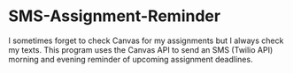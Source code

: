 # SMS-Assignment-Reminder
I sometimes forget to check Canvas for my assignments but I always check my texts. This program uses the Canvas API to send an SMS (Twilio API) morning and evening reminder of upcoming assignment deadlines.
